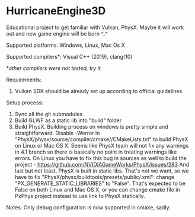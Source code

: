 # HurricaneEngine3D

Educational project to get familiar with Vulkan, PhysX.
Maybe it will work out and new game engine will be born ^_^

Supported platforms:
Windows,
Linux,
Mac Os X

Supported compilers*:
Visual C++ (2019),
clang(10)

**other compilers were not tested, try it*

Requirements:
1. Vulkan SDK should be already set up according to official guidelines

Setup process:
1. Sync all the git submodules
2. Build GLWF as a static lib into "build" folder
3. Build PhysX.
Building process on windows is pretty simple and straightforward.
Disable -Werror in "PhysX/physx/source/compiler/cmake/<platform>/CMakeLists.txt" to build PhysX on Linux or Mac OS X. Seems like PhysX team will not fix any warnings in 4.1 branch so there is basically no point in treating warnings like errors. On Linux you have to fix this bug in sources as well to build the project - https://github.com/NVIDIAGameWorks/PhysX/issues/283
And last but not least, PhysX is built in static libs. That's not we want, so we have to fix "PhysX/physx/buildtools/presets/public/<platform>.xml": change "PX_GENERATE_STATIC_LIBRARIES" to "False". That's expected to be False on both Linux and Mac OS X, or you can change cmake file in PxPhys project instead to use link to PhysX statically.

Notes:
Only debug configuration is now supported in cmake, sadly.
